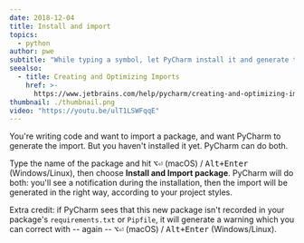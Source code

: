 ```yaml
---
date: 2018-12-04
title: Install and import
topics:
  - python
author: pwe
subtitle: "While typing a symbol, let PyCharm install it and generate the import."
seealso:
  - title: Creating and Optimizing Imports
    href: >-
      https://www.jetbrains.com/help/pycharm/creating-and-optimizing-imports.html
thumbnail: ./thumbnail.png
video: "https://youtu.be/ulT1LSWFqqE"
---
```


You're writing code and want to import a package, and want PyCharm to generate the import. But you haven't installed it yet. PyCharm can do both.

Type the name of the package and hit <kbd>⌥⏎</kbd> (macOS) / <kbd>Alt+Enter</kbd> (Windows/Linux), then choose **Install and Import package**. PyCharm will do both: you'll see a notification during the installation,
then the import will be generated in the right way, according to your project styles.

Extra credit: if PyCharm sees that this new package isn't recorded in your package's `requirements.txt` or `Pipfile`, it will generate a warning which you can correct
with -- again -- <kbd>⌥⏎</kbd> (macOS) / <kbd>Alt+Enter</kbd> (Windows/Linux).
